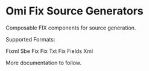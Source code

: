 # Omi Fix Source Generators

Composable FIX components for source generation.

Supported Formats:

Fixml
Sbe Fix
Fix Txt
Fix Fields Xml

More documentation to follow.